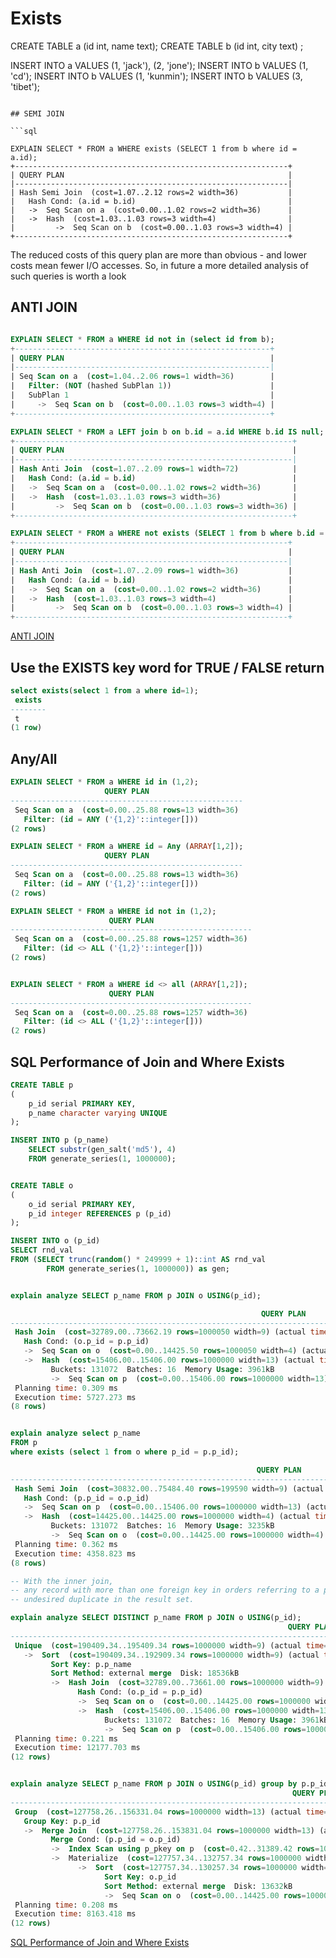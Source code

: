 # Exists



CREATE TABLE a (id int, name text);
CREATE TABLE b (id int, city text) ;

INSERT INTO a VALUES (1, 'jack'), (2, 'jone');
INSERT INTO b VALUES (1, 'cd');
INSERT INTO b VALUES (1, 'kunmin');
INSERT INTO b VALUES (3, 'tibet');
```

## SEMI JOIN

```sql

EXPLAIN SELECT * FROM a WHERE exists (SELECT 1 from b where id = a.id);
+-------------------------------------------------------------+
| QUERY PLAN                                                  |
|-------------------------------------------------------------|
| Hash Semi Join  (cost=1.07..2.12 rows=2 width=36)           |
|   Hash Cond: (a.id = b.id)                                  |
|   ->  Seq Scan on a  (cost=0.00..1.02 rows=2 width=36)      |
|   ->  Hash  (cost=1.03..1.03 rows=3 width=4)                |
|         ->  Seq Scan on b  (cost=0.00..1.03 rows=3 width=4) |
+-------------------------------------------------------------+

```

The reduced costs of this query plan are more than obvious - and lower costs mean fewer I/O accesses. So, in future a more detailed analysis of such queries is worth a look


## ANTI JOIN

```sql

EXPLAIN SELECT * FROM a WHERE id not in (select id from b);
+---------------------------------------------------------+
| QUERY PLAN                                              |
|---------------------------------------------------------|
| Seq Scan on a  (cost=1.04..2.06 rows=1 width=36)        |
|   Filter: (NOT (hashed SubPlan 1))                      |
|   SubPlan 1                                             |
|     ->  Seq Scan on b  (cost=0.00..1.03 rows=3 width=4) |
+---------------------------------------------------------+

EXPLAIN SELECT * FROM a LEFT join b on b.id = a.id WHERE b.id IS null;
+--------------------------------------------------------------+
| QUERY PLAN                                                   |
|--------------------------------------------------------------|
| Hash Anti Join  (cost=1.07..2.09 rows=1 width=72)            |
|   Hash Cond: (a.id = b.id)                                   |
|   ->  Seq Scan on a  (cost=0.00..1.02 rows=2 width=36)       |
|   ->  Hash  (cost=1.03..1.03 rows=3 width=36)                |
|         ->  Seq Scan on b  (cost=0.00..1.03 rows=3 width=36) |
+--------------------------------------------------------------+

EXPLAIN SELECT * FROM a WHERE not exists (SELECT 1 from b where b.id = a.id) ;
+-------------------------------------------------------------+
| QUERY PLAN                                                  |
|-------------------------------------------------------------|
| Hash Anti Join  (cost=1.07..2.09 rows=1 width=36)           |
|   Hash Cond: (a.id = b.id)                                  |
|   ->  Seq Scan on a  (cost=0.00..1.02 rows=2 width=36)      |
|   ->  Hash  (cost=1.03..1.03 rows=3 width=4)                |
|         ->  Seq Scan on b  (cost=0.00..1.03 rows=3 width=4) |
+-------------------------------------------------------------+
```

[ANTI JOIN](http://blog.montmere.com/2010/12/08/the-anti-join-all-values-from-table1-where-not-in-table2/)


## Use the EXISTS key word for TRUE / FALSE return


```sql
select exists(select 1 from a where id=1);
 exists
--------
 t
(1 row)

```

## Any/All

```sql
EXPLAIN SELECT * FROM a WHERE id in (1,2);
                     QUERY PLAN
----------------------------------------------------
 Seq Scan on a  (cost=0.00..25.88 rows=13 width=36)
   Filter: (id = ANY ('{1,2}'::integer[]))
(2 rows)

EXPLAIN SELECT * FROM a WHERE id = Any (ARRAY[1,2]);
                     QUERY PLAN
----------------------------------------------------
 Seq Scan on a  (cost=0.00..25.88 rows=13 width=36)
   Filter: (id = ANY ('{1,2}'::integer[]))
(2 rows)

EXPLAIN SELECT * FROM a WHERE id not in (1,2);
                      QUERY PLAN
------------------------------------------------------
 Seq Scan on a  (cost=0.00..25.88 rows=1257 width=36)
   Filter: (id <> ALL ('{1,2}'::integer[]))
(2 rows)


EXPLAIN SELECT * FROM a WHERE id <> all (ARRAY[1,2]);
                      QUERY PLAN
------------------------------------------------------
 Seq Scan on a  (cost=0.00..25.88 rows=1257 width=36)
   Filter: (id <> ALL ('{1,2}'::integer[]))
(2 rows)

```


## SQL Performance of Join and Where Exists

```sql
CREATE TABLE p
(
    p_id serial PRIMARY KEY,
    p_name character varying UNIQUE
);

INSERT INTO p (p_name)
    SELECT substr(gen_salt('md5'), 4)
    FROM generate_series(1, 1000000);


CREATE TABLE o
(
    o_id serial PRIMARY KEY,
    p_id integer REFERENCES p (p_id)
);

INSERT INTO o (p_id)
SELECT rnd_val
FROM (SELECT trunc(random() * 249999 + 1)::int AS rnd_val
        FROM generate_series(1, 1000000)) as gen;


explain analyze SELECT p_name FROM p JOIN o USING(p_id);

                                                        QUERY PLAN
--------------------------------------------------------------------------------------------------------------------------
 Hash Join  (cost=32789.00..73662.19 rows=1000050 width=9) (actual time=1872.381..4957.022 rows=1000000 loops=1)
   Hash Cond: (o.p_id = p.p_id)
   ->  Seq Scan on o  (cost=0.00..14425.50 rows=1000050 width=4) (actual time=0.019..906.299 rows=1000000 loops=1)
   ->  Hash  (cost=15406.00..15406.00 rows=1000000 width=13) (actual time=1870.251..1870.251 rows=1000000 loops=1)
         Buckets: 131072  Batches: 16  Memory Usage: 3961kB
         ->  Seq Scan on p  (cost=0.00..15406.00 rows=1000000 width=13) (actual time=0.009..874.207 rows=1000000 loops=1)
 Planning time: 0.309 ms
 Execution time: 5727.273 ms
(8 rows)


explain analyze select p_name
FROM p
where exists (select 1 from o where p_id = p.p_id);

                                                       QUERY PLAN
-------------------------------------------------------------------------------------------------------------------------
 Hash Semi Join  (cost=30832.00..75484.40 rows=199590 width=9) (actual time=1841.239..4168.940 rows=245381 loops=1)
   Hash Cond: (p.p_id = o.p_id)
   ->  Seq Scan on p  (cost=0.00..15406.00 rows=1000000 width=13) (actual time=0.011..872.211 rows=1000000 loops=1)
   ->  Hash  (cost=14425.00..14425.00 rows=1000000 width=4) (actual time=1838.461..1838.461 rows=1000000 loops=1)
         Buckets: 131072  Batches: 16  Memory Usage: 3235kB
         ->  Seq Scan on o  (cost=0.00..14425.00 rows=1000000 width=4) (actual time=0.009..875.683 rows=1000000 loops=1)
 Planning time: 0.362 ms
 Execution time: 4358.823 ms
(8 rows)

-- With the inner join,  
-- any record with more than one foreign key in orders referring to a primary key in products creates a  
-- undesired duplicate in the result set.

explain analyze SELECT DISTINCT p_name FROM p JOIN o USING(p_id);
                                                              QUERY PLAN
--------------------------------------------------------------------------------------------------------------------------------------
 Unique  (cost=190409.34..195409.34 rows=1000000 width=9) (actual time=8655.028..11980.461 rows=245381 loops=1)
   ->  Sort  (cost=190409.34..192909.34 rows=1000000 width=9) (actual time=8655.025..10927.739 rows=1000000 loops=1)
         Sort Key: p.p_name
         Sort Method: external merge  Disk: 18536kB
         ->  Hash Join  (cost=32789.00..73661.00 rows=1000000 width=9) (actual time=1877.609..5008.308 rows=1000000 loops=1)
               Hash Cond: (o.p_id = p.p_id)
               ->  Seq Scan on o  (cost=0.00..14425.00 rows=1000000 width=4) (actual time=0.013..870.486 rows=1000000 loops=1)
               ->  Hash  (cost=15406.00..15406.00 rows=1000000 width=13) (actual time=1875.477..1875.477 rows=1000000 loops=1)
                     Buckets: 131072  Batches: 16  Memory Usage: 3961kB
                     ->  Seq Scan on p  (cost=0.00..15406.00 rows=1000000 width=13) (actual time=0.008..874.881 rows=1000000 loops=1)
 Planning time: 0.221 ms
 Execution time: 12177.703 ms
(12 rows)


explain analyze SELECT p_name FROM p JOIN o USING(p_id) group by p.p_id;
                                                               QUERY PLAN
----------------------------------------------------------------------------------------------------------------------------------------
 Group  (cost=127758.26..156331.04 rows=1000000 width=13) (actual time=2065.673..7960.982 rows=245381 loops=1)
   Group Key: p.p_id
   ->  Merge Join  (cost=127758.26..153831.04 rows=1000000 width=13) (actual time=2065.669..6921.160 rows=1000000 loops=1)
         Merge Cond: (p.p_id = o.p_id)
         ->  Index Scan using p_pkey on p  (cost=0.42..31389.42 rows=1000000 width=13) (actual time=0.008..260.385 rows=250000 loops=1)
         ->  Materialize  (cost=127757.34..132757.34 rows=1000000 width=4) (actual time=2065.651..4746.943 rows=1000000 loops=1)
               ->  Sort  (cost=127757.34..130257.34 rows=1000000 width=4) (actual time=2065.632..3135.293 rows=1000000 loops=1)
                     Sort Key: o.p_id
                     Sort Method: external merge  Disk: 13632kB
                     ->  Seq Scan on o  (cost=0.00..14425.00 rows=1000000 width=4) (actual time=0.011..853.638 rows=1000000 loops=1)
 Planning time: 0.208 ms
 Execution time: 8163.418 ms
(12 rows)

```

[SQL Performance of Join and Where Exists](https://danmartensen.svbtle.com/sql-performance-of-join-and-where-exists)

